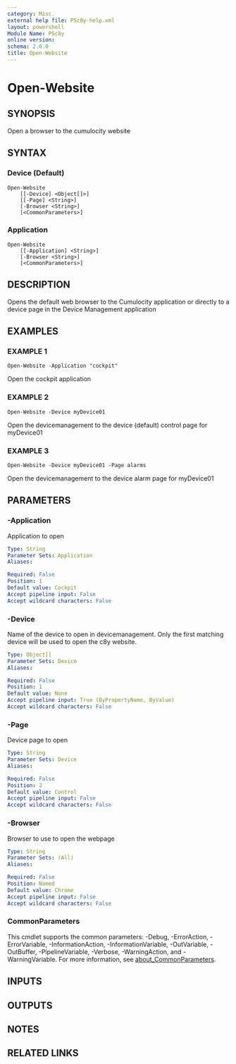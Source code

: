 ```yaml
---
category: Misc.
external help file: PSc8y-help.xml
layout: powershell
Module Name: PSc8y
online version:
schema: 2.0.0
title: Open-Website
---
```


# Open-Website

## SYNOPSIS
Open a browser to the cumulocity website

## SYNTAX

### Device (Default)
```
Open-Website
	[[-Device] <Object[]>]
	[[-Page] <String>]
	[-Browser <String>]
	[<CommonParameters>]
```

### Application
```
Open-Website
	[[-Application] <String>]
	[-Browser <String>]
	[<CommonParameters>]
```

## DESCRIPTION
Opens the default web browser to the Cumulocity application or directly to a device page in the Device Management application

## EXAMPLES

### EXAMPLE 1
```
Open-Website -Application "cockpit"
```

Open the cockpit application

### EXAMPLE 2
```
Open-Website -Device myDevice01
```

Open the devicemanagement to the device (default) control page for myDevice01

### EXAMPLE 3
```
Open-Website -Device myDevice01 -Page alarms
```

Open the devicemanagement to the device alarm page for myDevice01

## PARAMETERS

### -Application
Application to open

```yaml
Type: String
Parameter Sets: Application
Aliases:

Required: False
Position: 1
Default value: Cockpit
Accept pipeline input: False
Accept wildcard characters: False
```

### -Device
Name of the device to open in devicemanagement.
Only the first matching device will be used to open the c8y website.

```yaml
Type: Object[]
Parameter Sets: Device
Aliases:

Required: False
Position: 1
Default value: None
Accept pipeline input: True (ByPropertyName, ByValue)
Accept wildcard characters: False
```

### -Page
Device page to open

```yaml
Type: String
Parameter Sets: Device
Aliases:

Required: False
Position: 2
Default value: Control
Accept pipeline input: False
Accept wildcard characters: False
```

### -Browser
Browser to use to open the webpage

```yaml
Type: String
Parameter Sets: (All)
Aliases:

Required: False
Position: Named
Default value: Chrome
Accept pipeline input: False
Accept wildcard characters: False
```

### CommonParameters
This cmdlet supports the common parameters: -Debug, -ErrorAction, -ErrorVariable, -InformationAction, -InformationVariable, -OutVariable, -OutBuffer, -PipelineVariable, -Verbose, -WarningAction, and -WarningVariable. For more information, see [about_CommonParameters](http://go.microsoft.com/fwlink/?LinkID=113216).

## INPUTS

## OUTPUTS

## NOTES

## RELATED LINKS
